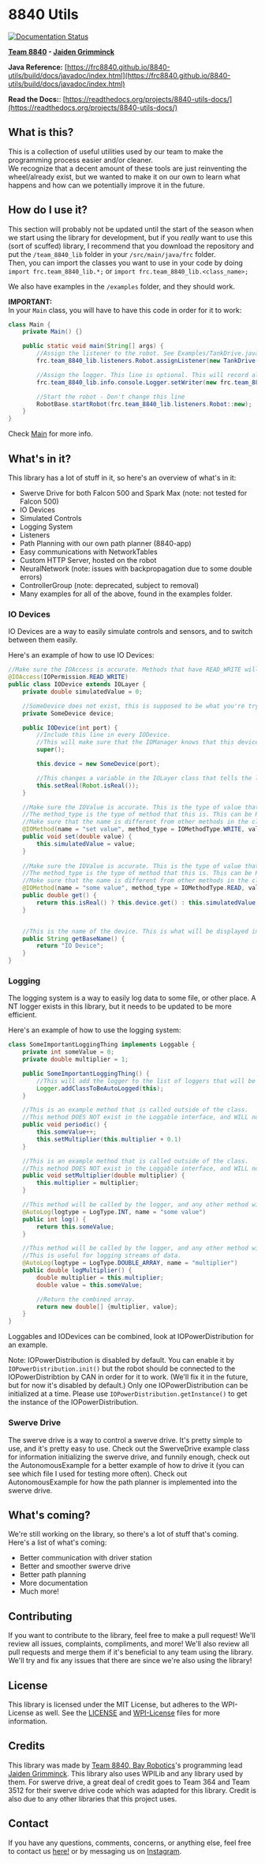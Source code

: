 # 8840 Utils

[![Documentation Status](https://readthedocs.org/projects/8840-utils-docs/badge/?version=latest)](https://8840-utils-docs.readthedocs.io/en/latest/?badge=latest)

**[Team 8840](https://team8840.org) - [Jaiden Grimminck](https://github.com/jaidenagrimminck)**
  
**Java Reference:**
[https://frc8840.github.io/8840-utils/build/docs/javadoc/index.html](https://frc8840.github.io/8840-utils/build/docs/javadoc/index.html)

**Read the Docs:**: [https://readthedocs.org/projects/8840-utils-docs/](https://readthedocs.org/projects/8840-utils-docs/)

## What is this?

This is a collection of useful utilities used by our team to make the programming process easier and/or cleaner.  
We recognize that a decent amount of these tools are just reinventing the wheel/already exist, but we wanted to make it on our own to learn what happens and how can we potentially improve it in the future.

## How do I use it?

This section will probably not be updated until the start of the season when we start using the library for development, but if you *really* want to use this (sort of scuffed) library, I recommend that you download the repository and put the `/team_8840_lib` folder in your `/src/main/java/frc` folder.  
Then, you can import the classes you want to use in your code by doing `import frc.team_8840_lib.*;` or `import frc.team_8840_lib.<class_name>;`
  
We also have examples in the `/examples` folder, and they should work.  
  
**IMPORTANT:**  
In your `Main` class, you will have to have this code in order for it to work:  

```java
class Main {
    private Main() {}

    public static void main(String[] args) {
        //Assign the listener to the robot. See Examples/TankDrive.java for more info.
        frc.team_8840_lib.listeners.Robot.assignListener(new TankDrive());

        //Assign the logger. This line is optional. This will record all files to the default directory, at "~/8840applogs"
        frc.team_8840_lib.info.console.Logger.setWriter(new frc.team_8840_lib.info.console.FileWriter("default"));

        //Start the robot - Don't change this line
        RobotBase.startRobot(frc.team_8840_lib.listeners.Robot::new);
    }
}
```

Check [Main](https://github.com/frc8840/8840-utils/blob/main/src/main/java/frc/team_8840_lib/Main.java) for more info.

## What's in it?

This library has a lot of stuff in it, so here's an overview of what's in it:

- Swerve Drive for both Falcon 500 and Spark Max (note: not tested for Falcon 500)
- IO Devices
- Simulated Controls
- Logging System
- Listeners
- Path Planning with our own path planner (8840-app)
- Easy communications with NetworkTables
- Custom HTTP Server, hosted on the robot
- NeuralNetwork (note: issues with backpropagation due to some double errors)
- ControllerGroup (note: deprecated, subject to removal)
- Many examples for all of the above, found in the examples folder.

### IO Devices

IO Devices are a way to easily simulate controls and sensors, and to switch between them easily.

Here's an example of how to use IO Devices:

```java
//Make sure the IOAccess is accurate. Methods that have READ_WRITE will be able to be read and written to, while READ will only be able to be read from. READ_WRITE must have a set method and read method, and READ must have a read method and not a set method.
@IOAccess(IOPermission.READ_WRITE)
public class IODevice extends IOLayer {
    private double simulatedValue = 0;

    //SomeDevice does not exist, this is supposed to be what you're trying to simulate
    private SomeDevice device;

    public IODevice(int port) {
        //Include this line in every IODevice.
        //This will make sure that the IOManager knows that this device exists.
        super();

        this.device = new SomeDevice(port);

        //This changes a variable in the IOLayer class that tells the library whether or not the device is real or simulated.
        this.setReal(Robot.isReal());
    }

    //Make sure the IOValue is accurate. This is the type of value that IOManager will write with.
    //The method_type is the type of method that this is. This can be READ or WRITE. For this example, we're using WRITE.
    //Make sure that the name is different from other methods in the class.
    @IOMethod(name = "set value", method_type = IOMethodType.WRITE, value_type = IOValue.DOUBLE)
    public void set(double value) {
        this.simulatedValue = value;
    }
    
    //Make sure the IOValue is accurate. This is the type of value that IOManager will write with.
    //The method_type is the type of method that this is. This can be READ or WRITE. For this example, we're using READ.
    //Make sure that the name is different from other methods in the class.
    @IOMethod(name = "some value", method_type = IOMethodType.READ, value_type = IOValue.DOUBLE)
    public double get() {
        return this.isReal() ? this.device.get() : this.simulatedValue;
    }


    //This is the name of the device. This is what will be displayed in the IOManager. This is also what will be used to identify the device. Note that this is a function, so if you want to difference between devices, you can do that here. We recommend not to change names after the robot has been deployed, since the NT values will persist and will not be updated.
    public String getBaseName() {
        return "IO Device";
    }
}
```

### Logging

The logging system is a way to easily log data to some file, or other place. A NT logger exists in this library, but it needs to be updated to be more efficient.

Here's an example of how to use the logging system:

```java
class SomeImportantLoggingThing implements Loggable {
    private int someValue = 0;
    private double multiplier = 1;

    public SomeImportantLoggingThing() {
        //This will add the logger to the list of loggers that will be logged to.
        Logger.addClassToBeAutoLogged(this);
    }

    //This is an example method that is called outside of the class.
    //This method DOES NOT exist in the Loggable interface, and WILL not be called by the logger.
    public void periodic() {
        this.someValue++;
        this.setMultiplier(this.multiplier + 0.1)
    }

    //This is an example method that is called outside of the class.
    //This method DOES NOT exist in the Loggable interface, and WILL not be called by the logger.
    public void setMultiplier(double multiplier) {
        this.multiplier = multiplier;
    }

    //This method will be called by the logger, and any other method with the AutoLog annotation. Specify the type of return value, and the name of the value.
    @AutoLog(logtype = LogType.INT, name = "some value")
    public int log() {
        return this.someValue;
    }

    //This method will be called by the logger, and any other method with the AutoLog annotation. Specify the type of return value, and the name of the value.
    //This is useful for logging streams of data.
    @AutoLog(logtype = LogType.DOUBLE_ARRAY, name = "multiplier")
    public double logMultiplier() {
        double multiplier = this.multiplier;
        double value = this.someValue;

        //Return the combined array.
        return new double[] {multiplier, value};
    }
}
```

Loggables and IODevices can be combined, look at IOPowerDistribution for an example.

Note: IOPowerDistribution is disabled by default. You can enable it by `IOPowerDistribution.init()` but the robot should be connected to the IOPowerDistribtion by CAN in order for it to work. (We'll fix it in the future, but for now it's disabled by default.)
Only one IOPowerDistribution can be initialized at a time. Please use `IOPowerDistribution.getInstance()` to get the instance of the IOPowerDistribution.

### Swerve Drive

The swerve drive is a way to control a swerve drive. It's pretty simple to use, and it's pretty easy to use. Check out the SwerveDrive example class for information initializing the swerve drive, and funnily enough, check out the AutonomousExample for a better example of how to drive it (you can see which file I used for testing more often). Check out AutonomousExample for how the path planner is implemented into the swerve drive.

## What's coming?

We're still working on the library, so there's a lot of stuff that's coming. Here's a list of what's coming:

- Better communication with driver station
- Better and smoother swerve drive
- Better path planning
- More documentation
- Much more!

## Contributing

If you want to contribute to the library, feel free to make a pull request!
We'll review all issues, complaints, compliments, and more! We'll also review all pull requests and merge them if it's beneficial to any team using the library.  
We'll try and fix any issues that there are since we're also using the library!

## License

This library is licensed under the MIT License, but adheres to the WPI-License as well. See the [LICENSE](https://github.com/frc8840/8840-utils/blob/main/LICENSE) and [WPI-License](https://github.com/frc8840/8840-utils/blob/main/WPILib-License.md) files for more information.

## Credits

This library was made by [Team 8840, Bay Robotics](https://team8840.org)'s programming lead [Jaiden Grimminck](https://github.com/jaidenagrimminck). This library also uses WPILib and any library used by them.
For swerve drive, a great deal of credit goes to Team 364 and Team 3512 for their swerve drive code which was adapted for this library.
Credit is also due to any other libraries that this project uses.

## Contact

If you have any questions, comments, concerns, or anything else, feel free to contact us [here!](https://www.team8840.org/contact) or by messaging us on [Instagram](https://www.instagram.com/bay_robotics/).

